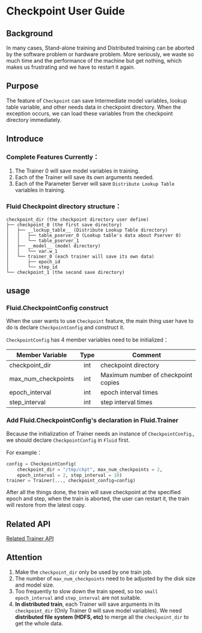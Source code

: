 # Checkpoint User Guide

## Background
In many cases, Stand-alone training and Distributed training can be aborted by the software problem or hardware problem. More seriously, we waste so much time and the performance of the machine but get nothing, which makes us frustrating and we have to restart it again.

## Purpose
The feature of ```Checkpoint``` can save Intermediate model variables, lookup table variable, and other needs data in checkpoint directory. When the exception occurs, we can load these variables from the checkpoint directory immediately.
## Introduce
### Complete Features Currently：
1. The Trainer 0 will save model variables in training.
2. Each of the Trainer will save its own arguments needed.
3. Each of the Parameter Server will save ```Distribute Lookup Table``` variables in training.
### Fluid Checkpoint directory structure：

```
checkpoint_dir (the checkpoint directory user define)
├── checkpoint_0 (the first save directory)
│   ├── __lockup_table__ (Distribute Lookup Table directory)
│   │   ├── table_pserver_0 (Lookup table's data about Pserver 0)
│   │   └── table_pserver_1
│   ├── __model__ (model directory)
│   │   └── var.w_1
│   └── trainer_0 (each trainer will save its own data)
│       ├── epoch_id
│       └── step_id
└── checkpoint_1 (the second save directory)
```

## usage
### Fluid.CheckpointConfig construct
When the user wants to use ```Checkpoint``` feature, the main thing user have to do is declare ```CheckpointConfig``` and construct it.

```CheckpointConfig``` has 4 member variables need to be initialized：

| Member Variable | Type | Comment | 
| - | :-: | - | 
| checkpoint_dir | int| checkpoint directory | 
| max_num_checkpoints | int | Maximum number of checkpoint copies | 
| epoch_interval | int |  epoch interval times |
| step_interval | int | step interval times |

### Add Fluid.CheckpointConfig's declaration in Fluid.Trainer
Because the initialization of Trainer needs an instance of ```CheckpointConfig```., we should declare ```CheckpointConfig``` in ```Fluid``` first.

For example：
```python
config = CheckpointConfig(
    checkpoint_dir = "/tmp/ckpt", max_num_checkpoints = 2, 
    epoch_interval = 2, step_interval = 10)
trainer = Trainer(..., checkpoint_config=config)
```

After all the things done, the train will save checkpoint at the specified epoch and step, when the train is aborted, the user can restart it, the train will restore from the latest copy.

## Related API
[Related Trainer API](https://github.com/PaddlePaddle/Paddle/blob/develop/python/paddle/fluid/trainer.py)

## Attention
1. Make the ```checkpoint_dir``` only be used by one train job.
2. The number of ```max_num_checkpoints``` need to be adjusted by the disk size and model size.
3. Too frequently to slow down the train speed, so too ```small epoch_interval``` and ```step_interval``` are not suitable.
4. **In distributed train**, each Trainer will save arguments in its ```checkpoint_dir``` (Only Trainer 0 will save model variables). We need **distributed file system (HDFS, etc)** to merge all the ```checkpoint_dir``` to get the whole data.
